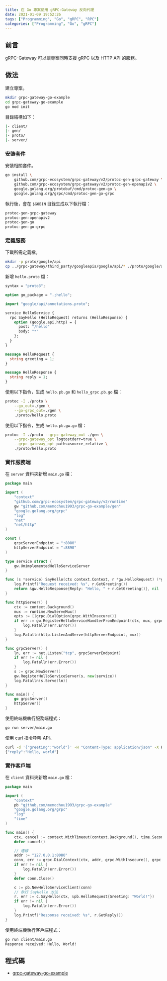 ```yaml
---
title: 在 Go 專案使用 gRPC-Gateway 反向代理
date: 2021-01-09 19:52:26
tags: ["Programming", "Go", "gRPC", "RPC"]
categories: ["Programming", "Go", "gRPC"]
---
```


## 前言

gRPC-Gateway 可以讓專案同時支援 gRPC 以及 HTTP API 的服務。

## 做法

建立專案。

```bash
mkdir grpc-gateway-go-example
cd grpc-gateway-go-example
go mod init
```

目錄結構如下：

```bash
|- client/
|- gen/
|- proto/
|- server/
```

### 安裝套件

安裝相關套件。

```bash
go install \
    github.com/grpc-ecosystem/grpc-gateway/v2/protoc-gen-grpc-gateway \
    github.com/grpc-ecosystem/grpc-gateway/v2/protoc-gen-openapiv2 \
    google.golang.org/protobuf/cmd/protoc-gen-go \
    google.golang.org/grpc/cmd/protoc-gen-go-grpc
```

執行後，會在 `$GOBIN` 目錄生成以下執行檔：

```bash
protoc-gen-grpc-gateway
protoc-gen-openapiv2
protoc-gen-go
protoc-gen-go-grpc
```

### 定義服務

下載所需定義檔。

```bash
mkdir -p proto/google/api
cp ../grpc-gateway/third_party/googleapis/google/api/* ./proto/google/api 
```

新增 `hello.proto` 檔：

```proto
syntax = "proto3";

option go_package = ".;hello";

import "google/api/annotations.proto";

service HelloService {
  rpc SayHello (HelloRequest) returns (HelloResponse) {
    option (google.api.http) = {
      post: "/hello"
      body: "*"
    };
  }
}

message HelloRequest {
  string greeting = 1;
}

message HelloResponse {
  string reply = 1;
}
```

使用以下指令，生成 `hello.pb.go` 和 `hello_grpc.pb.go` 檔：

```bash
protoc -I ./proto \
    --go_out=./gen \
    --go-grpc_out=./gen \
    ./proto/hello.proto
```

使用以下指令，生成 `hello.pb.gw.go` 檔：

```bash
protoc -I ./proto --grpc-gateway_out ./gen \
    --grpc-gateway_opt logtostderr=true \
    --grpc-gateway_opt paths=source_relative \
    ./proto/hello.proto
```

### 實作服務端

在 `server` 資料夾新增 `main.go` 檔：

```go
package main

import (
	"context"
	"github.com/grpc-ecosystem/grpc-gateway/v2/runtime"
	gw "github.com/memochou1993/grpc-go-example/gen"
	"google.golang.org/grpc"
	"log"
	"net"
	"net/http"
)

const (
	grpcServerEndpoint = ":8080"
	httpServerEndpoint = ":8890"
)

type service struct {
	gw.UnimplementedHelloServiceServer
}

func (s *service) SayHello(ctx context.Context, r *gw.HelloRequest) (*gw.HelloResponse, error) {
	log.Printf("Request received: %s", r.GetGreeting())
	return &gw.HelloResponse{Reply: "Hello, " + r.GetGreeting()}, nil
}

func httpServer() {
	ctx := context.Background()
	mux := runtime.NewServeMux()
	opts := []grpc.DialOption{grpc.WithInsecure()}
	if err := gw.RegisterHelloServiceHandlerFromEndpoint(ctx, mux, grpcServerEndpoint, opts); err != nil {
		log.Fatalln(err.Error())
	}
	log.Fatalln(http.ListenAndServe(httpServerEndpoint, mux))
}

func grpcServer() {
	ln, err := net.Listen("tcp", grpcServerEndpoint)
	if err != nil {
		log.Fatalln(err.Error())
	}
	s := grpc.NewServer()
	gw.RegisterHelloServiceServer(s, new(service))
	log.Fatalln(s.Serve(ln))
}

func main() {
	go grpcServer()
	httpServer()
}
```

使用終端機執行服務端程式：

```bash
go run server/main.go
```

使用 curl 指令呼叫 API。

```bash
curl -d '{"greeting":"world"}' -H "Content-Type: application/json" -X POST http://localhost:8890/hello
{"reply":"Hello, world"}
```

### 實作客戶端

在 `client` 資料夾新增 `main.go` 檔：

```go
package main

import (
	"context"
	pb "github.com/memochou1993/grpc-go-example"
	"google.golang.org/grpc"
	"log"
	"time"
)

func main() {
	ctx, cancel := context.WithTimeout(context.Background(), time.Second)
	defer cancel()

	// 連線
	addr := "127.0.0.1:8080"
	conn, err := grpc.DialContext(ctx, addr, grpc.WithInsecure(), grpc.WithBlock())
	if err != nil {
		log.Fatalln(err.Error())
	}
	defer conn.Close()

	c := pb.NewHelloServiceClient(conn)
	// 執行 SayHello 方法
	r, err := c.SayHello(ctx, &pb.HelloRequest{Greeting: "World!"})
	if err != nil {
		log.Fatalln(err.Error())
	}
	log.Printf("Response received: %s", r.GetReply())
}
```

使用終端機執行客戶端程式：

```bash
go run client/main.go
Response received: Hello, World!
```

## 程式碼

- [grpc-gateway-go-example](https://github.com/memochou1993/grpc-gateway-go-example)
